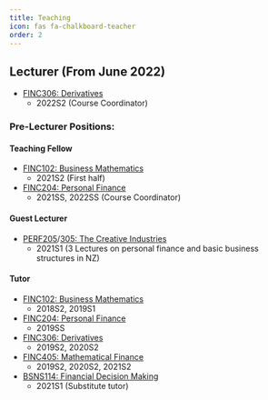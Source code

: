```yaml
---
title: Teaching
icon: fas fa-chalkboard-teacher
order: 2
---
```

## Lecturer (From June 2022)
- [FINC306: Derivatives](https://www.otago.ac.nz/courses/papers/index.html?papercode=FINC306)
  - 2022S2 (Course Coordinator)

### Pre-Lecturer Positions:
#### Teaching Fellow
- [FINC102: Business Mathematics](https://www.otago.ac.nz/courses/papers/index.html?papercode=FINC102)
  - 2021S2 (First half)
- [FINC204: Personal Finance](https://www.otago.ac.nz/courses/papers/index.html?papercode=FINC204)
  - 2021SS, 2022SS (Course Coordinator)

#### Guest Lecturer
- [PERF205](https://www.otago.ac.nz/courses/papers/index.html?papercode=PERF205)/[305: The Creative Industries](https://www.otago.ac.nz/courses/papers/index.html?papercode=PERF305)
  - 2021S1 (3 Lectures on personal finance and basic business structures in NZ)

#### Tutor
- [FINC102: Business Mathematics](https://www.otago.ac.nz/courses/papers/index.html?papercode=FINC102)
  - 2018S2, 2019S1
- [FINC204: Personal Finance](https://www.otago.ac.nz/courses/papers/index.html?papercode=FINC204)
  - 2019SS
- [FINC306: Derivatives](https://www.otago.ac.nz/courses/papers/index.html?papercode=FINC306)
  - 2019S2, 2020S2
- [FINC405: Mathematical Finance](https://www.otago.ac.nz/courses/papers/index.html?papercode=FINC405)
  - 2019S2, 2020S2, 2021S2
- [BSNS114: Financial Decision Making](https://www.otago.ac.nz/courses/papers/index.html?papercode=BSNS114)
  - 2021S1 (Substitute tutor)
